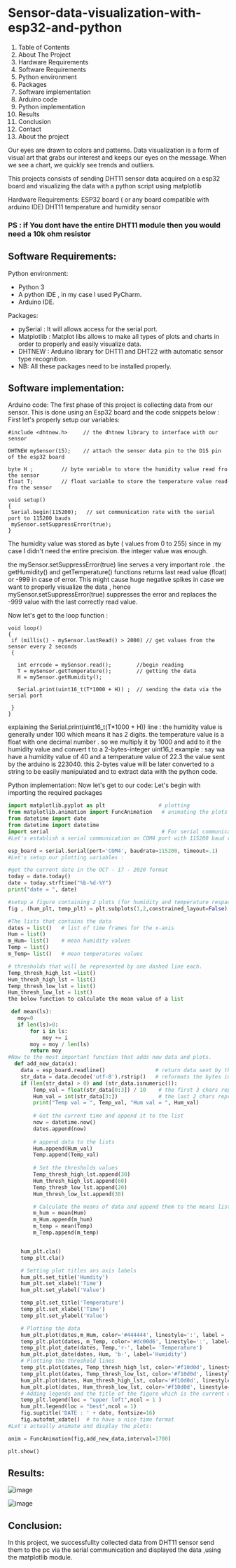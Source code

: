 # Sensor-data-visualization-with-esp32-and-python

1. Table of Contents
1. About The Project
1. Hardware Requirements
1. Software Requirements
1. Python environment
1. Packages
1. Software implementation
1. Arduino code
1. Python implementation
1. Results
1. Conclusion
1. Contact
1. About the project

Our eyes are drawn to colors and patterns. Data visualization is a form of visual art that grabs our interest and keeps our eyes on the message. When we see a chart, we quickly see trends and outliers.

This projects consists of sending DHT11 sensor data acquired on a esp32 board and visualizing the data with a python script using matplotlib

Hardware Requirements:
ESP32 board ( or any board compatible with arduino IDE)
DHT11 temperature and humidity sensor
### PS : if You dont have the entire DHT11 module then you would need a 10k ohm resistor

## Software Requirements:
Python environment:
- Python 3
- A python IDE , in my case I used PyCharm.
- Arduino IDE.

Packages:
- pySerial : It will allows access for the serial port.
- Matplotlib : Matplot libs allows to make all types of plots and charts in order to properly and easily visualize data.
- DHTNEW : Arduino library for DHT11 and DHT22 with automatic sensor type recognition.
- NB: All these packages need to be installed properly.

## Software implementation:

Arduino code:
The first phase of this project is collecting data from our sensor. This is done using an Esp32 board and the code snippets below :
First let's properly setup our variables:
```Arduino
#include <dhtnew.h>     // the dhtnew library to interface with our sensor

DHTNEW mySensor(15);    // attach the sensor data pin to the D15 pin of the esp32 board

byte H ;         // byte variable to store the humidity value read fro the sensor
float T;         // float variable to store the temperature value read fro the sensor

void setup()
{
 Serial.begin(115200);   // set communication rate with the serial port to 115200 bauds 
 mySensor.setSuppressError(true);
}
```
The humidity value was stored as byte ( values from 0 to 255) since in my case I didn't need the entire precision. the integer value was enough.

the mySensor.setSuppressError(true) line serves a very important role . the getHumidity() and getTemperature() functions returns last read value (float) or -999 in case of error. This might cause huge negative spikes in case we want to properly visualize the data , hence mySensor.setSuppressError(true) suppresses the error and replaces the -999 value with the last correctly read value.

Now let's get to the loop function :
```Arduino
void loop()
{
 if (millis() - mySensor.lastRead() > 2000) // get values from the sensor every 2 seconds
 {

   int errcode = mySensor.read();        //begin reading
   T = mySensor.getTemperature();        // getting the data
   H = mySensor.getHumidity();

   Serial.print(uint16_t(T*1000 + H)) ;  // sending the data via the serial port
   
 }
}
```
explaining the Serial.print(uint16_t(T*1000 + H)) line :
the humidity value is generally under 100 which means it has 2 digits.
the temperature value is a float with one decimal number . so we multiply it by 1000 and add to it the humidity value and convert t to a 2-bytes-integer uint16_t
example : say wa have a humidity value of 40 and a temperature value of 22.3 the value sent by the arduino is 223040. this 2-bytes value will be later converted to a string to be easily manipulated and to extract data with the python code.

Python implementation:
Now let's get to our code:
Let's begin with importing the required packages
```Python
import matplotlib.pyplot as plt                 # plotting 
from matplotlib.animation import FuncAnimation   # animating the plots since there are new values added in real-time
from datetime import date
from datetime import datetime
import serial                                    # For serial communication
#Let's establish a serial communication on COM4 port with 115200 baud rate and 0.1 sec timeout:

esp_board = serial.Serial(port='COM4', baudrate=115200, timeout=.1)
#Let's setup our plotting variables :

#get the current date in the OCT - 17 - 2020 format
today = date.today()
date = today.strftime("%b-%d-%Y")
print("date = ", date)

#setup a figure containing 2 plots (for humidity and temperature respactively) over one row and 2 columns
fig , (hum_plt, temp_plt) = plt.subplots(1,2,constrained_layout=False)

#The lists that contains the data 
dates = list()   # list of time frames for the x-axis
Hum = list()
m_Hum= list()    # mean humidity values
Temp = list()
m_Temp= list()   # mean temperatures values

# thresholds that will be represented by one dashed line each.
Temp_thresh_high_lst =list()
Hum_thresh_high_lst = list()
Temp_thresh_low_lst = list()
Hum_thresh_low_lst = list()
the below function to calculate the mean value of a list

 def mean(ls):
   moy=0
   if len(ls)>0:
       for i in ls:
           moy += i
       moy = moy / len(ls)
       return moy
#Now to the most important function that adds new data and plots.
  def add_new_data(x):
    data = esp_board.readline()                # return data sent by the board as bytes
    str_data = data.decode('utf-8').rstrip()   # reformats the bytes into a string of characters
    if (len(str_data) > 0) and (str_data.isnumeric()):
        Temp_val = float(str_data[0:3]) / 10    # the first 3 chars represent the temperature value
        Hum_val = int(str_data[3:])             # the last 2 chars represent the Humidity value   
        print("Temp val = ", Temp_val, "Hum val = ", Hum_val)
        
        # Get the current time and append it to the list
        now = datetime.now()              
        dates.append(now)
        
        # append data to the lists
        Hum.append(Hum_val)
        Temp.append(Temp_val)
        
        # Set the thresholds values
        Temp_thresh_high_lst.append(30)
        Hum_thresh_high_lst.append(60)
        Temp_thresh_low_lst.append(20)
        Hum_thresh_low_lst.append(30)

        # Calculate the means of data and append them to the means lists
        m_hum = mean(Hum)
        m_Hum.append(m_hum)
        m_temp = mean(Temp)
        m_Temp.append(m_temp)


    hum_plt.cla()
    temp_plt.cla()

    # Setting plot titles ans axis labels
    hum_plt.set_title('Humdity')
    hum_plt.set_xlabel('Time')
    hum_plt.set_ylabel('Value')

    temp_plt.set_title('Temperature')
    temp_plt.set_xlabel('Time')
    temp_plt.set_ylabel('Value')

    # Plotting the data
    hum_plt.plot(dates,m_Hum, color='#444444', linestyle=':', label = 'Mean Humidity')
    temp_plt.plot(dates, m_Temp, color='#dc00d6', linestyle=':', label='Mean Temperature')
    temp_plt.plot_date(dates, Temp,'r-', label= 'Temperature')
    hum_plt.plot_date(dates, Hum, 'b-', label='Humidity')
    # Plotting the threshold lines
    temp_plt.plot(dates, Temp_thresh_high_lst, color='#f10d0d', linestyle='--', label='High temperature threshold')
    temp_plt.plot(dates, Temp_thresh_low_lst, color='#f10d0d', linestyle='--', label='Low Temperature threshold')
    hum_plt.plot(dates, Hum_thresh_high_lst, color='#f10d0d', linestyle='--', label='High Humidity threshold')
    hum_plt.plot(dates, Hum_thresh_low_lst, color='#f10d0d', linestyle='--', label='Low Humidity threshold')
    # Adding legends and the title of the figure which is the current date 
    temp_plt.legend(loc = "upper left",ncol = 1 )
    hum_plt.legend(loc = "best",ncol = 1)
    fig.suptitle('DATE : ' + date, fontsize=16)
    fig.autofmt_xdate()  # to have a nice time format 
#Let's actually animate and display the plots:

anim = FuncAnimation(fig,add_new_data,interval=1700)

plt.show()
```
## Results:

![image](https://github.com/PhDLeToanThang/iot/assets/106635733/1e81b8d9-104a-4e81-86ce-94a80df09811)

![image](https://github.com/PhDLeToanThang/iot/assets/106635733/0e7bb91d-19ec-44d7-9c58-77be1be2b920)

## Conclusion:
In this project, we successfullty collected data from DHT11 sensor send them to the pc via the serial communication and displayed the data ,using the matplotlib module.
